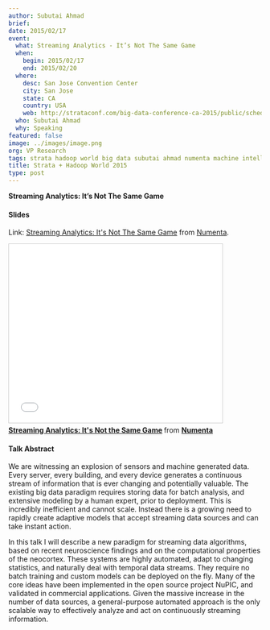 ```yaml
---
author: Subutai Ahmad
brief:
date: 2015/02/17
event:
  what: Streaming Analytics - It’s Not The Same Game
  when:
    begin: 2015/02/17
    end: 2015/02/20
  where:
    desc: San Jose Convention Center
    city: San Jose
    state: CA
    country: USA
    web: http://strataconf.com/big-data-conference-ca-2015/public/schedule/detail/38703
  who: Subutai Ahmad
  why: Speaking
featured: false
image: ../images/image.png
org: VP Research
tags: strata hadoop world big data subutai ahmad numenta machine intelligence streaming analytics
title: Strata + Hadoop World 2015
type: post
---
```


**Streaming Analytics: It’s Not The Same Game**

#### Slides

Link:
[Streaming Analytics: It's Not The Same Game](http://www.slideshare.net/numenta/streaming-analytics-its-not-the-same-game)
from [Numenta](//www.slideshare.net/numenta).

<div class="video-container media-border">
  <iframe src="//www.slideshare.net/slideshow/embed_code/45044014" width="425" height="355" frameborder="0" marginwidth="0" marginheight="0" scrolling="no" style="border:1px solid #CCC; border-width:1px; margin-bottom:5px; max-width: 100%;" allowfullscreen> </iframe> <div style="margin-bottom:5px"> <strong> <a href="//www.slideshare.net/numenta/streaming-analytics-its-not-the-same-game" title="Streaming Analytics: It&#x27;s Not the Same Game" target="_blank">Streaming Analytics: It&#x27;s Not the Same Game</a> </strong> from <strong><a href="//www.slideshare.net/numenta" target="_blank">Numenta</a></strong> </div>
</div>

#### Talk Abstract

We are witnessing an explosion of sensors and machine generated data. Every
server, every building, and every device generates a continuous stream of
information that is ever changing and potentially valuable. The existing big
data paradigm requires storing data for batch analysis, and extensive modeling
by a human expert, prior to deployment. This is incredibly inefficient and
cannot scale. Instead there is a growing need to rapidly create adaptive models
that accept streaming data sources and can take instant action.

In this talk I will describe a new paradigm for streaming data algorithms, based
on recent neuroscience findings and on the computational properties of the
neocortex.  These systems are highly automated, adapt to changing statistics,
and naturally deal with temporal data streams. They require no batch training
and custom models can be deployed on the fly.  Many of the core ideas have been
implemented in the open source project NuPIC, and validated in commercial
applications.  Given the massive increase in the number of data sources, a
general-purpose automated approach is the only scalable way to effectively
analyze and act on continuously streaming information.
